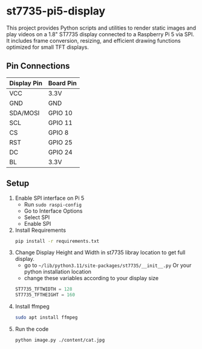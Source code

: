 # st7735-pi5-display
This project provides Python scripts and utilities to render static images and play videos on a 1.8" ST7735 display connected to a Raspberry Pi 5 via SPI. It includes frame conversion, resizing, and efficient drawing functions optimized for small TFT displays.

## Pin Connections
| Display Pin | Board Pin |
|:------------|:----------|
| VCC | 3.3V |
| GND | GND  |
| SDA/MOSI | GPIO 10 |
| SCL | GPIO 11 |
| CS  | GPIO 8  |
| RST | GPIO 25 |
| DC  | GPIO 24 |
| BL  | 3.3V    |

## Setup
1. Enable SPI interface on Pi 5
   - Run `sudo raspi-config`
   - Go to Interface Options
   - Select SPI
   - Enable SPI
2. Install Requirements
   ```bash
   pip install -r requirements.txt
   ```
3. Change Display Height and Width in st7735 libray location to get full display.
   - go to `~/lib/python3.11/site-packages/st7735/__init__.py` Or your python installation location
   - change these variables according to your display size
   ```python
   ST7735_TFTWIDTH = 128
   ST7735_TFTHEIGHT = 160
   ```
4. Install ffmpeg
   ```bash
   sudo apt install ffmpeg
   ```
5. Run the code
   ```bash
   python image.py ./content/cat.jpg
   ```
